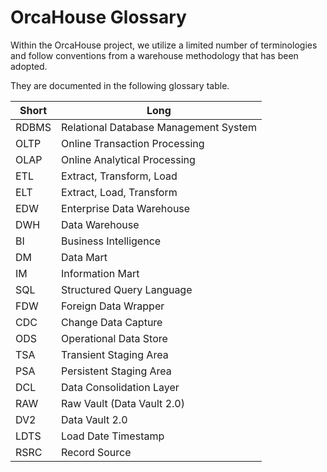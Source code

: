 # OrcaHouse Glossary

Within the OrcaHouse project, we utilize a limited number of terminologies and follow conventions from a warehouse methodology that has been adopted.

They are documented in the following glossary table.

| Short | Long                                  |
|-------|---------------------------------------|
| RDBMS | Relational Database Management System | 
| OLTP  | Online Transaction Processing         | 
| OLAP  | Online Analytical Processing          |
| ETL   | Extract, Transform, Load              | 
| ELT   | Extract, Load, Transform              | 
| EDW   | Enterprise Data Warehouse             | 
| DWH   | Data Warehouse                        | 
| BI    | Business Intelligence                 | 
| DM    | Data Mart                             | 
| IM    | Information Mart                      | 
| SQL   | Structured Query Language             | 
| FDW   | Foreign Data Wrapper                  | 
| CDC   | Change Data Capture                   | 
| ODS   | Operational Data Store                | 
| TSA   | Transient Staging Area                |
| PSA   | Persistent Staging Area               |
| DCL   | Data Consolidation Layer              |
| RAW   | Raw Vault  (Data Vault 2.0)           |
| DV2   | Data Vault 2.0                        |
| LDTS  | Load Date Timestamp                   |
| RSRC  | Record Source                         |
